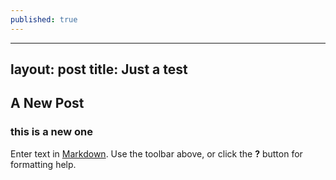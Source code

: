 ```yaml
---
published: true
---
```


---
layout: post
title: Just a test
---

## A New Post 
### this is a new one



Enter text in [Markdown](http://daringfireball.net/projects/markdown/). Use the toolbar above, or click the **?** button for formatting help.
